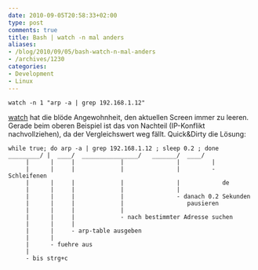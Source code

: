 ```yaml
---
date: 2010-09-05T20:58:33+02:00
type: post
comments: true
title: Bash | watch -n mal anders
aliases:
- /blog/2010/09/05/bash-watch-n-mal-anders
- /archives/1230
categories:
- Development
- Linux
---
```


```
watch -n 1 "arp -a | grep 192.168.1.12"
```

[watch](http://linux.about.com/library/cmd/blcmdl1_watch.htm) hat die blöde
Angewohnheit, den aktuellen Screen immer zu leeren. Gerade beim oberen
Beispiel ist das von Nachteil (IP-Konflikt nachvollziehen), da der
Vergleichswert weg fällt. Quick&Dirty die Lösung:


    while true; do arp -a | grep 192.168.1.12 ; sleep 0.2 ; done
    _________/ |  ____/  ________________/   _______/  ____/
         |      |     |             |               |         |
         |      |     |             |               |         - Schleifenen
         |      |     |             |               |            de
         |      |     |             |               |
         |      |     |             |               - danach 0.2 Sekunden
         |      |     |             |                  pausieren
         |      |     |             |
         |      |     |             - nach bestimmter Adresse suchen
         |      |     |
         |      |     - arp-table ausgeben
         |      |
         |      - fuehre aus
         |
         - bis strg+c
